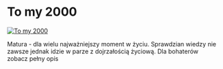 To my 2000 
=============
[![To my 2000 ](http://vidos.pl/images/player.gif)](http://vidos.pl/to-my-2000)

 Matura - dla wielu najważniejszy moment w życiu. Sprawdzian wiedzy nie zawsze jednak idzie w parze z dojrzałością życiową. Dla bohaterów zobacz pełny opis

